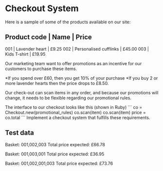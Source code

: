 Checkout System
===============

Here is a sample of some of the products available on our site:

Product code  | Name                   | Price
----------------------------------------------------------
001           | Lavender heart         | £9.25
002           | Personalised cufflinks | £45.00
003           | Kids T-shirt           | £19.95

Our marketing team want to offer promotions as an incentive for our customers to purchase these items.

*If you spend over £60, then you get 10% of your purchase
*If you buy 2 or more lavender hearts then the price drops to £8.50.

Our check-out can scan items in any order, and because our promotions will change, it needs to be flexible regarding our promotional rules.

The interface to our checkout looks like this (shown in Ruby)
´´´
  co = Checkout.new(promotional_rules)
  co.scan(item)
  co.scan(item)
  price = co.total
´´´
Implement a checkout system that fulfills these requirements.

Test data
---------
Basket: 001,002,003
Total price expected: £66.78

Basket: 001,003,001
Total price expected: £36.95

Basket: 001,002,001,003
Total price expected: £73.76
